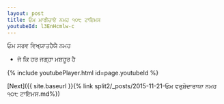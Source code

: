 ```yaml
---
layout: post
title: ਓਮ ਮਾਰੀਚਾਏ ਨਮਹ ੧੦੮ ਟਾਇਮਸ
youtubeId: l3EnHcmlw-c
---
```

 
 
 ਓਮ ਸਰਵ ਵਿਖ੍ਯਾਤਹੈਯੈ ਨਮਹ  
 
 -  ਜੋ ਕਿ ਹਰ ਜਗ੍ਹਾ ਮਸ਼ਹੂਰ ਹੈ 
 
  
 
  
 
 
 
 
 
 


{% include youtubePlayer.html id=page.youtubeId %}
 
[Next]({{ site.baseurl }}{% link  split2/_posts/2015-11-21-ਓਮ ਵਰੁਸ਼ੋਦਾਰਾਯਾ ਨਮਹ ੧੦੮ ਟਾਇਮਸ.md%})
 
